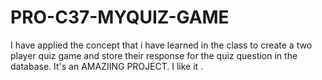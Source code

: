 # PRO-C37-MYQUIZ-GAME
I have applied the concept that i have learned in the class to create a two player quiz game and store their response for the quiz question in the database. It's an AMAZIING PROJECT. I like it .
